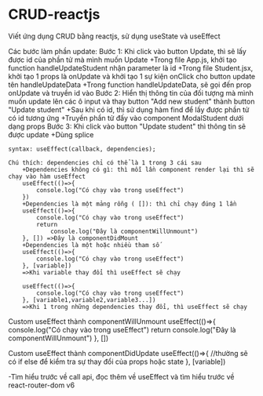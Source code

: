 # CRUD-reactjs
Viết ứng dụng CRUD bằng reactjs, sử dụng useState và useEffect

Các bước làm phần update:
	Bước 1: Khi click vào button Update, thì sẽ lấy được id của phần tử mà mình muốn Update
		+Trong file App.js, khởi tạo function handleUpdateStudent nhận parameter là id
		+Trong file Student.jsx, khởi tạo 1 props là onUpdate và khởi tạo 1 sự kiện onClick 
		cho button update tên handleUpdateData
		+Trong function handleUpdateData, sẽ gọi đến prop onUpdate và truyền id vào
	Bước 2: Hiển thị thông tin của đối tượng mà mình muốn update lên các ô input và thay button "Add new student"
	thành button "Update student"
		+Sau khi có id, thì sử dụng hàm find để lấy được phần tử có id tương ứng
		+Truyền phần tử đấy vào component ModalStudent dưới dạng props
	Bước 3: Khi click vào button "Update student" thì thông tin sẽ được update
		+Dùng splice
	
	syntax: useEffect(callback, dependencies);
	
	Chú thích: dependencies chỉ có thể là 1 trong 3 cái sau
		+Dependencies không có gì: thì mỗi lần component render lại thì sẽ chạy vào hàm useEffect
		useEffect(()=>{
			console.log("Có chạy vào trong useEffect")
		})
		+Dependencies là một mảng rỗng ( []): thì chỉ chạy đúng 1 lần
		useEffect(()=>{
			console.log("Có chạy vào trong useEffect")
			return
				console.log("Đây là componentWillUnmount")
		}, []) =>Đây là componentDidMount
		+Dependencies là một hoặc nhiều tham số
		useEffect(()=>{
			console.log("Có chạy vào trong useEffect")
		}, [variable])
		=>Khi variable thay đổi thì useEffect sẽ chạy
		
		useEffect(()=>{
			console.log("Có chạy vào trong useEffect")
		}, [variable1,variable2,variable3...])
		=>Khi 1 trong những dependencies thay đổi, thì useEffect sẽ chạy
		
Custom useEffect thành componentWillUnmount
	useEffect(()=>{
		console.log("Có chạy vào trong useEffect")
		return
			console.log("Đây là componentWillUnmount")
	}, [])

Custom useEffect thành componentDidUpdate
	useEffect(()=>{
		//thường sẽ có if else để kiểm tra sự thay đổi của props hoặc state
	}, [variable])
	
-Tìm hiểu trước về call api, đọc thêm về useEffect và tìm hiểu trước về react-router-dom v6
